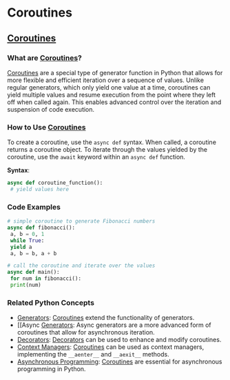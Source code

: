 # Coroutines 
## [Coroutines](./../coroutines/)

### What are [Coroutines](./../coroutines/)?
 [Coroutines](./../coroutines/) are a special type of generator function in Python that allows for more flexible and efficient iteration over a sequence of values. Unlike regular generators, which only yield one value at a time, coroutines can yield multiple values and resume execution from the point where they left off when called again. This enables advanced control over the iteration and suspension of code execution.

### How to Use [Coroutines](./../coroutines/)
To create a coroutine, use the `async def` syntax. When called, a coroutine returns a coroutine object. To iterate through the values yielded by the coroutine, use the `await` keyword within an `async def` function.

**Syntax**:
```python
async def coroutine_function():
 # yield values here
```

### Code Examples
```python
# simple coroutine to generate Fibonacci numbers
async def fibonacci():
 a, b = 0, 1
 while True:
 yield a
 a, b = b, a + b
```

```python
# call the coroutine and iterate over the values
async def main():
 for num in fibonacci():
 print(num)
```

### Related Python Concepts

- [Generators](./../generators/): [Coroutines](./../coroutines/) extend the functionality of generators.
- [[Async [Generators](./../generators/): Async generators are a more advanced form of coroutines that allow for asynchronous iteration.
- [Decorators](./../decorators/): [Decorators](./../decorators/) can be used to enhance and modify coroutines.
- [Context Managers](./../context-managers/): [Coroutines](./../coroutines/) can be used as context managers, implementing the `__aenter__` and `__aexit__` methods.
- [Asynchronous Programming](./../asynchronous-programming/): [Coroutines](./../coroutines/) are essential for asynchronous programming in Python.